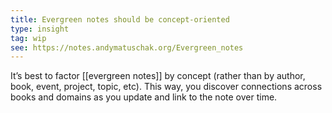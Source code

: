 ```yaml
---
title: Evergreen notes should be concept-oriented
type: insight
tag: wip
see: https://notes.andymatuschak.org/Evergreen_notes
---
```


It’s best to factor [[evergreen notes]] by concept (rather than by author, book, event, project, topic, etc). This way, you discover connections across books and domains as you update and link to the note over time.
